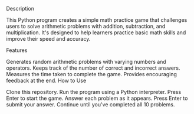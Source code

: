Description

This Python program creates a simple math practice game that challenges users to solve arithmetic problems with addition, subtraction, and multiplication. It's designed to help learners practice basic math skills and improve their speed and accuracy.

Features

Generates random arithmetic problems with varying numbers and operators.
Keeps track of the number of correct and incorrect answers.
Measures the time taken to complete the game.
Provides encouraging feedback at the end.
How to Use

Clone this repository.
Run the program using a Python interpreter.
Press Enter to start the game.
Answer each problem as it appears.
Press Enter to submit your answer.
Continue until you've completed all 10 problems.

